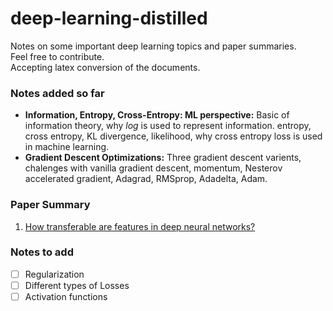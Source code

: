 # deep-learning-distilled
Notes on some important deep learning topics and paper summaries.</br>
Feel free to contribute.</br>
Accepting latex conversion of the documents.

### Notes added so far
* **Information, Entropy, Cross-Entropy: ML perspective:** Basic of information theory, why *log* is used to represent information. entropy, cross entropy, KL divergence, likelihood, why cross entropy loss is used in machine learning. 
* **Gradient Descent Optimizations:** Three gradient descent varients, chalenges with vanilla gradient descent, momentum, Nesterov accelerated gradient, Adagrad, RMSprop, Adadelta, Adam.

### Paper Summary
1. [How transferable are features in deep neural networks?](https://arxiv.org/abs/1411.1792)


### Notes to add
- [ ] Regularization
- [ ] Different types of Losses
- [ ] Activation functions
